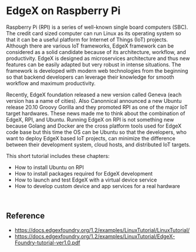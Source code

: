 # EdgeX on Raspberry Pi

Raspberry Pi (RPI) is a series of well-known single board computers (SBC). The credit card sized computer can run Linux as its operating system so that it can be a useful platform for Internet of Things (IoT) projects. Although there are various IoT frameworks, EdgeX framework can be considered as a solid candidate because of its architecture, workflow, and productivity. EdgeX is designed as microservices architecture and thus new features can be easily adapted but very robust in intense situations. The framework is developed with modern web technologies from the beginning so that backend developers can leverage their knowledge for smooth workflow and maximum productivity.

Recently, EdgeX foundation released a new version called Geneva (each version has a name of cities). Also Canonnical announced a new Ubuntu release 20.10 Groovy Gorilla and they promoted RPI as one of the major IoT target hardwares. These news made me to think about the combination of EdgeX, RPI, and Ubuntu. Running EdgeX on RPI is not something new because Golang and Docker are the cross platform tools used for EdgeX code base but this time the OS can be Ubuntu so that the developers, who want to deploy EdgeX based IoT projects, can minimize the difference between their development system, cloud hosts, and distributed IoT targets.

This short tutorial includes these chapters:
- How to install Ubuntu on RPI
- How to install packages required for EdgeX development
- How to launch and test EdgeX with a virtual device service
- How to develop custom device and app services for a real hardware

<br/>

## Reference

- https://docs.edgexfoundry.org/1.2/examples/LinuxTutorial/LinuxTutorial/
- https://docs.edgexfoundry.org/1.2/examples/LinuxTutorial/EdgeX-Foundry-tutorial-ver1.0.pdf

<br/>
